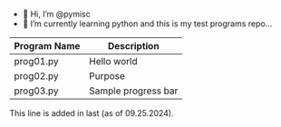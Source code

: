 - 👋 Hi, I’m @pymisc
- 🌱 I’m currently learning python and this is my test programs repo...

<!---
pymisc/vspython is a ✨ special ✨ repository because its `README.md` (this file) appears on your GitHub profile.
You can click the Preview link to take a look at your changes.
--->

|Program Name | Description |
| --- | --- |
prog01.py | Hello world | 
prog02.py | Purpose |
prog03.py | Sample progress bar |

This line is added in last (as of 09.25.2024).
